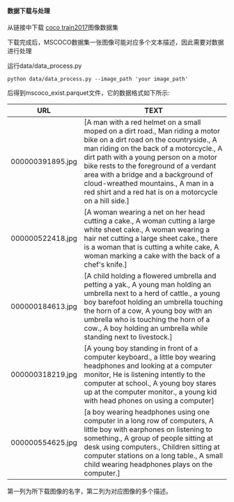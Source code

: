 #### 数据下载与处理
从链接中下载 [coco train2017](http://images.cocodataset.org/zips/train2017.zip)图像数据集

下载完成后，MSCOCO数据集一张图像可能对应多个文本描述，因此需要对数据进行处理

运行data/data_process.py 

`python data/data_process.py --image_path 'your image_path'`

后得到mscoco_exist.parquet文件，它的数据格式如下所示:

| URL               | TEXT                                                                                                                                                                                                                                                             |
|-------------------|------------------------------------------------------------------------------------------------------------------------------------------------------------------------------------------------------------------------------------------------------------------|
| 000000391895.jpg  | [A man with a red helmet on a small moped on a dirt road., Man riding a motor bike on a dirt road on the countryside., A man riding on the back of a motorcycle., A dirt path with a young person on a motor bike rests to the foreground of a verdant area with a bridge and a background of cloud-wreathed mountains., A man in a red shirt and a red hat is on a motorcycle on a hill side.] |
| 000000522418.jpg  | [A woman wearing a net on her head cutting a cake., A woman cutting a large white sheet cake., A woman wearing a hair net cutting a large sheet cake., there is a woman that is cutting a white cake, A woman marking a cake with the back of a chef's knife.]                                           |
| 000000184613.jpg  | [A child holding a flowered umbrella and petting a yak., A young man holding an umbrella next to a herd of cattle., a young boy barefoot holding an umbrella touching the horn of a cow, A young boy with an umbrella who is touching the horn of a cow., A boy holding an umbrella while standing next to livestock.]   |
| 000000318219.jpg  | [A young boy standing in front of a computer keyboard., a little boy wearing headphones and looking at a computer monitor, He is listening intently to the computer at school., A young boy stares up at the computer monitor., a young kid with head phones on using a computer]                              |
| 000000554625.jpg  | [a boy wearing headphones using one computer in a long row of computers, A little boy with earphones on listening to something., A group of people sitting at desk using computers., Children sitting at computer stations on a long table., A small child wearing headphones plays on the computer.]          |

第一列为所下载图像的名字，第二列为对应图像的多个描述。


